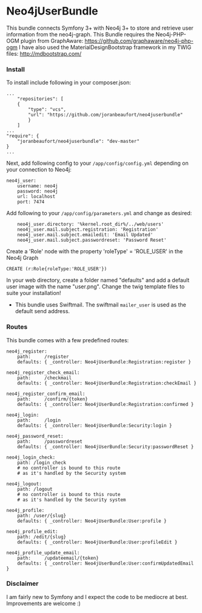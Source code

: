 # Neo4jUserBundle

This bundle connects Symfony 3+ with Neo4j 3+ to store and retrieve user information from the neo4j-graph. 
This Bundle requires the Neo4j-PHP-OGM plugin from GraphAware: https://github.com/graphaware/neo4j-php-ogm
I have also used the MaterialDesignBootstrap framework in my TWIG files: http://mdbootstrap.com/

### Install

To install include following in your composer.json:

```
...
    "repositories": [
    {
        "type": "vcs",
        "url": "https://github.com/joranbeaufort/neo4juserbundle"
        }
    ]
...
"require": {
    "joranbeaufort/neo4juserbundle": "dev-master"
}
...
```

Next, add following config to your `/app/config/config.yml` depending on your connection to Neo4j:

```
neo4j_user:
    username: neo4j
    password: neo4j
    url: localhost
    port: 7474
```

Add following to your `/app/config/parameters.yml` and change as desired:

```
    neo4j_user.directory: '%kernel.root_dir%/../web/users'
    neo4j_user.mail.subject.registration: 'Registration'
    neo4j_user.mail.subject.emailedit: 'Email Updated'
    neo4j_user.mail.subject.passwordreset: 'Password Reset'
``` 

Create a 'Role' node with the property 'roleType' = 'ROLE_USER' in the Neo4j Graph

``` 
CREATE (r:Role{roleType:'ROLE_USER'}) 
```

In your web directory, create a folder named "defaults" and add a default user image with the name "user.png".
Change the twig template files to suite your installation!

* This bundle uses Swiftmail. The swiftmail `mailer_user` is used as the default send address.

### Routes
This bundle comes with a few predefined routes:
```
neo4j_register:
    path:     /register
    defaults: { _controller: Neo4jUserBundle:Registration:register }

neo4j_register_check_email:
    path:     /checkmail
    defaults: { _controller: Neo4jUserBundle:Registration:checkEmail }

neo4j_register_confirm_email:
    path:     /confirm/{token}
    defaults: { _controller: Neo4jUserBundle:Registration:confirmed }
    
neo4j_login:
    path:     /login
    defaults: { _controller: Neo4jUserBundle:Security:login }
    
neo4j_password_reset:
    path:     /passwordreset
    defaults: { _controller: Neo4jUserBundle:Security:passwordReset }

neo4j_login_check:
    path: /login_check
    # no controller is bound to this route
    # as it's handled by the Security system
    
neo4j_logout:    
    path: /logout
    # no controller is bound to this route
    # as it's handled by the Security system
    
neo4j_profile:
    path: /user/{slug}
    defaults: { _controller: Neo4jUserBundle:User:profile }
    
neo4j_profile_edit:
    path: /edit/{slug}
    defaults: { _controller: Neo4jUserBundle:User:profileEdit }

neo4j_profile_update_email:
    path:     /updateemail/{token}
    defaults: { _controller: Neo4jUserBundle:User:confirmUpdatedEmail }
```


### Disclaimer
I am fairly new to Symfony and I expect the code to be mediocre at best. Improvements are welcome :)

